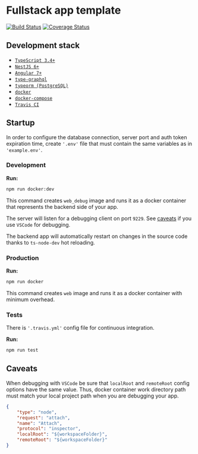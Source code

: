 # Fullstack app template

[![Build Status](https://travis-ci.com/Veetaha/ts-nestjs-angular-template.svg?branch=master)](https://travis-ci.com/Veetaha/ts-nestjs-angular-template) 
[![Coverage Status](https://coveralls.io/repos/github/Veetaha/ts-nestjs-angular-template/badge.svg?branch=master)](https://coveralls.io/github/Veetaha/ts-nestjs-angular-template?branch=master)

## Development stack

* [`TypeScript 3.4+`](https://www.typescriptlang.org/)
* [`NestJS 6+`](https://nestjs.com/)
* [`Angular 7+`](https://angular.io/)
* [`type-graphql`](https://typegraphql.ml/)
* [`typeorm (PostgreSQL)`](https://typeorm.io/#/)
* [`docker`](https://docs.docker.com/install/)
* [`docker-compose`](https://docs.docker.com/compose/install/)
* [`Travis CI`](https://travis-ci.com/)

## Startup

In order to configure the database connection, server port and auth token expiration time, 
create `'.env'` file that must contain the same variables as in `'example.env'`.

### Development

**Run:**
```bash
npm run docker:dev
```
This command creates `web_debug` image and runs it as a docker container that 
represents the backend side of your app. 

The server will listen for a debugging client on port `9229`. 
See [caveats](#caveats) if you use `VSCode` for debugging.

The backend app will automatically restart on changes in the source code thanks to `ts-node-dev` hot reloading.

### Production

**Run:**
```bash
npm run docker
```
This command creates `web` image and runs it as a docker container with minimum overhead.

### Tests

There is `'.travis.yml'` config file for continuous integration.

**Run:**
```bash
npm run test
```

## Caveats

When debugging with `VSCode` be sure that `localRoot` and `remoteRoot` config
options have the same value. Thus, docker container work directory path must match
your local project path when you are debugging your app.

```json
{
    "type": "node",
    "request": "attach",
    "name": "Attach",
    "protocol": "inspector",
    "localRoot": "${workspaceFolder}",
    "remoteRoot": "${workspaceFolder}"
}
```